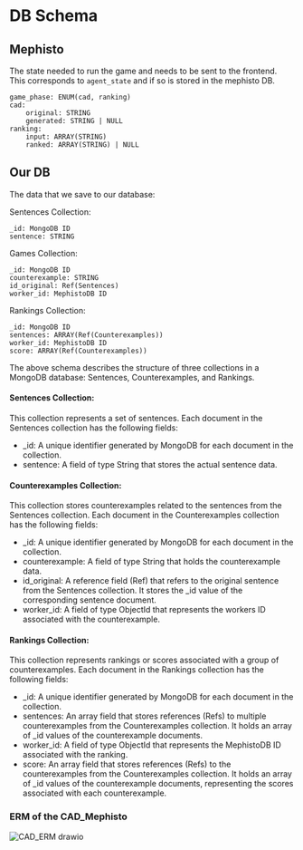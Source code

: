 # DB Schema

## Mephisto

The state needed to run the game and needs to be sent to the frontend.
This corresponds to `agent_state` and if so is stored in the
mephisto DB.

```
game_phase: ENUM(cad, ranking)
cad:
    original: STRING
    generated: STRING | NULL
ranking:
    input: ARRAY(STRING)
    ranked: ARRAY(STRING) | NULL
```

## Our DB

The data that we save to our database:

Sentences Collection:

```
_id: MongoDB ID
sentence: STRING
```

Games Collection:

```
_id: MongoDB ID
counterexample: STRING
id_original: Ref(Sentences)
worker_id: MephistoDB ID
```

Rankings Collection:

```
_id: MongoDB ID
sentences: ARRAY(Ref(Counterexamples))
worker_id: MephistoDB ID
score: ARRAY(Ref(Counterexamples))
```

The above schema describes the structure of three collections in a MongoDB database: Sentences, Counterexamples, and Rankings.

#### Sentences Collection:

This collection represents a set of sentences.
Each document in the Sentences collection has the following fields:
* _id: A unique identifier generated by MongoDB for each document in the collection.
* sentence: A field of type String that stores the actual sentence data.

#### Counterexamples Collection:

This collection stores counterexamples related to the sentences from the Sentences collection.
Each document in the Counterexamples collection has the following fields:

* _id: A unique identifier generated by MongoDB for each document in the collection.
* counterexample: A field of type String that holds the counterexample data.
* id_original: A reference field (Ref) that refers to the original sentence from the Sentences collection. It stores the _id value of the corresponding sentence document.
* worker_id: A field of type ObjectId that represents the workers ID associated with the counterexample.

#### Rankings Collection:

This collection represents rankings or scores associated with a group of counterexamples.
Each document in the Rankings collection has the following fields:
* _id: A unique identifier generated by MongoDB for each document in the collection.
* sentences: An array field that stores references (Refs) to multiple counterexamples from the Counterexamples collection. It holds an array of _id values of the counterexample documents.
* worker_id: A field of type ObjectId that represents the MephistoDB ID associated with the ranking.
* score: An array field that stores references (Refs) to the counterexamples from the Counterexamples collection. It holds an array of _id values of the counterexample documents, representing the scores associated with each counterexample.

### ERM of the CAD_Mephisto
![CAD_ERM drawio](https://github.com/HarryGoatleaf/mephisto_ranking_task/assets/25837077/41fc1926-22c4-4d96-a4d2-6d86c843ccc8)





